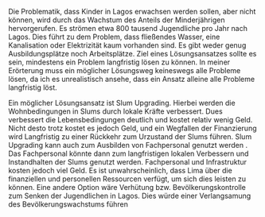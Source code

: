 Die Problematik, dass Kinder in Lagos erwachsen werden sollen, aber nicht können, wird durch das Wachstum des Anteils der Minderjährigen hervorgerufen. Es strömen etwa 800 tausend Jugendliche pro Jahr nach Lagos. Dies führt zu dem Problem, dass fließendes Wasser, eine Kanalisation oder Elektrizität kaum vorhanden sind. Es gibt weder genug Ausbildungsplätze noch Arbeitsplätze. Ziel eines Lösungsansatzes sollte es sein, mindestens ein Problem langfristig lösen zu können. In meiner Erörterung muss ein möglicher Lösungsweg keineswegs alle Probleme lösen, da ich es unrealistisch ansehe, dass ein Ansatz alleine alle Probleme langfristig löst.

Ein möglicher Lösungsansatz ist Slum Upgrading. Hierbei werden die Wohnbedingungen in Slums durch lokale Kräfte verbessert.  Dues verbessert die Lebensbedingungen  deutlich und kostet relativ wenig Geld. Nicht desto trotz kostet es jedoch Geld, und ein Wegfallen der Finanzierung wird Langfristig zu einer Rückkehr zum Urzustand der Slums führen. Slum Upgrading kann auch zum Ausbilden von Fachpersonal genutzt werden . Das Fachpersonal könnte dann zum langfristigen lokalen Verbessern und Instandhalten der Slums genutzt werden. Fachpersonal und Infrastruktur kosten jedoch viel Geld. Es ist unwahrscheinlich, dass Lima über die finanziellen und personellen Ressourcen verfügt, um sich dies leisten zu können. Eine andere Option wäre Verhütung bzw. Bevölkerungskontrolle zum Senken der Jugendlichen in Lagos. Dies würde einer Verlangsamung des Bevölkerungswachstums führen
